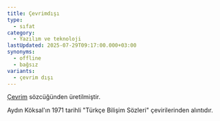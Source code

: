 ```yaml
---
title: Çevrimdışı
type:
  - sıfat
category:
  - Yazılım ve teknoloji
lastUpdated: 2025-07-29T09:17:00.000+03:00
synonyms:
  - offline
  - bağsız
variants:
  - çevrim dışı
---
```

[Çevrim](/sozluk/çevrim) sözcüğünden üretilmiştir.

Aydın Köksal'ın 1971 tarihli "Türkçe Bilişim Sözleri" çevirilerinden alıntıdır.

